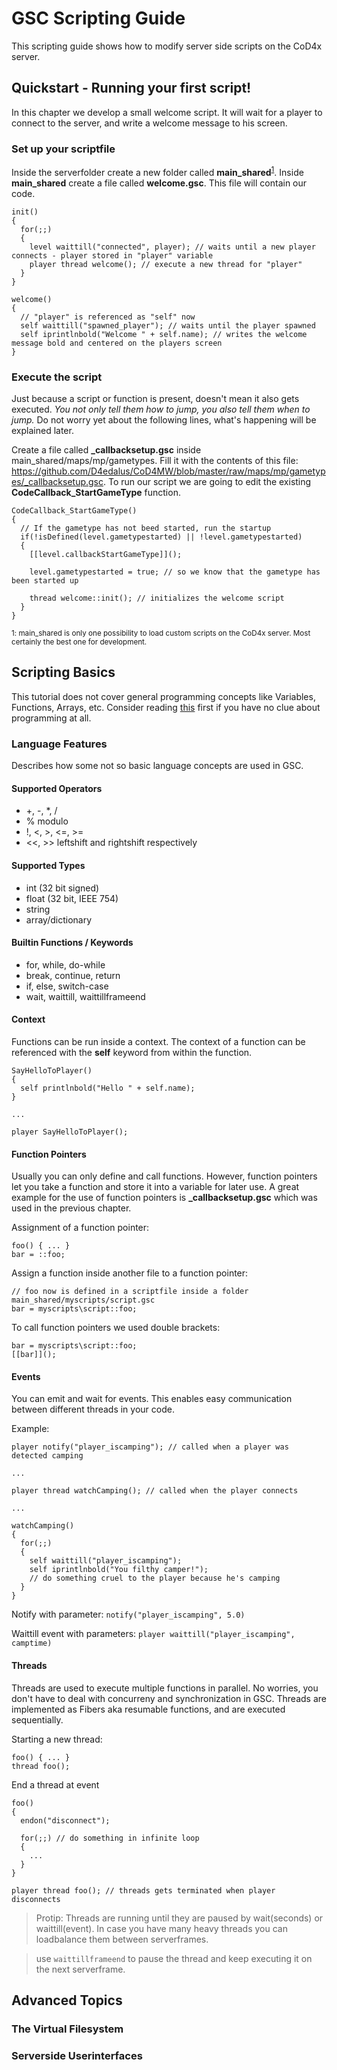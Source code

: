 # GSC Scripting Guide

This scripting guide shows how to modify server side scripts on the CoD4x server.

## Quickstart - Running your first script!
In this chapter we develop a small welcome script. It will wait for a player to connect to the server, and write a welcome message to his screen.

### Set up your scriptfile
Inside the serverfolder create a new folder called **main_shared**<sup>[1](#myfootnote1)</sup>. Inside **main_shared** create a file called **welcome.gsc**. This file will contain our code.

```
init()
{
  for(;;)
  {
    level waittill("connected", player); // waits until a new player connects - player stored in "player" variable
    player thread welcome(); // execute a new thread for "player"
  }
}

welcome()
{
  // "player" is referenced as "self" now
  self waittill("spawned_player"); // waits until the player spawned
  self iprintlnbold("Welcome " + self.name); // writes the welcome message bold and centered on the players screen
}
```

### Execute the script
Just because a script or function is present, doesn't mean it also gets executed. *You not only tell them how to jump, you also tell them when to jump.* 
Do not worry yet about the following lines, what's happening will be explained later.

Create a file called **_callbacksetup.gsc** inside main_shared/maps/mp/gametypes. Fill it with the contents of this file: https://github.com/D4edalus/CoD4MW/blob/master/raw/maps/mp/gametypes/_callbacksetup.gsc. To run our script we are going to edit the existing **CodeCallback_StartGameType** function.

```
CodeCallback_StartGameType()
{
  // If the gametype has not beed started, run the startup
  if(!isDefined(level.gametypestarted) || !level.gametypestarted)
  {
    [[level.callbackStartGameType]]();

    level.gametypestarted = true; // so we know that the gametype has been started up

    thread welcome::init(); // initializes the welcome script
  }
}

```

<sub><a name="myfootnote1">1</a>: main_shared is only one possibility to load custom scripts on the CoD4x server. Most certainly the best one for development.</sub>

## Scripting Basics
This tutorial does not cover general programming concepts like Variables, Functions, Arrays, etc. Consider reading [this](http://wiki.modsrepository.com/index.php?title=Call_of_Duty_4:_CoD_Script_Handbook) first if you have no clue about programming at all.

### Language Features

Describes how some not so basic language concepts are used in GSC.

#### Supported Operators
* +, -, *, /
* % modulo
* !, <, >, <=, >=
* <<, >> leftshift and rightshift respectively

#### Supported Types
* int (32 bit signed)
* float (32 bit, IEEE 754)
* string
* array/dictionary

#### Builtin Functions / Keywords
* for, while, do-while
* break, continue, return
* if, else, switch-case
* wait, waittill, waittillframeend

#### Context
Functions can be run inside a context. The context of a function can be referenced with the **self** keyword from within the function.

```
SayHelloToPlayer()
{
  self printlnbold("Hello " + self.name);
}

...

player SayHelloToPlayer();
```

#### Function Pointers
Usually you can only define and call functions. However, function pointers let you take a function and store it into a variable for later use. A great example for the use of function pointers is **_callbacksetup.gsc** which was used in the previous chapter. 

Assignment of a function pointer: 
```
foo() { ... }
bar = ::foo;
```

Assign a function inside another file to a function pointer: 
```
// foo now is defined in a scriptfile inside a folder main_shared/myscripts/script.gsc
bar = myscripts\script::foo;
```

To call function pointers we used double brackets:
```
bar = myscripts\script::foo;
[[bar]]();
```

#### Events
You can emit and wait for events. This enables easy communication between different threads in your code.

Example:
```
player notify("player_iscamping"); // called when a player was detected camping

...

player thread watchCamping(); // called when the player connects

...

watchCamping()
{
  for(;;)
  {
    self waittill("player_iscamping");
    self iprintlnbold("You filthy camper!");
    // do something cruel to the player because he's camping
  }
}
```

Notify with parameter:
`notify("player_iscamping", 5.0)`

Waittill event with parameters:
`player waittill("player_iscamping", camptime)`


#### Threads
Threads are used to execute multiple functions in parallel. No worries, you don't have to deal with concurreny and synchronization in GSC. Threads are implemented as Fibers aka resumable functions, and are executed sequentially. 

Starting a new thread:
```
foo() { ... }
thread foo();
```

End a thread at event
```
foo()
{
  endon("disconnect");
  
  for(;;) // do something in infinite loop
  {
    ...
  }
}

player thread foo(); // threads gets terminated when player disconnects
```

> Protip: Threads are running until they are paused by wait(seconds) or waittill(event). In case you have many heavy threads you can loadbalance them between serverframes.

> use `waittillframeend` to pause the thread and keep executing it on the next serverframe.


## Advanced Topics
### The Virtual Filesystem

### Serverside Userinterfaces

